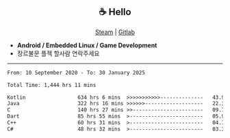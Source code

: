 <h2 align="center"> ☕ Hello </h2>

<p align="center">
  <a href="https://steamcommunity.com/id/Niforances/">Steam</a> |
  <a href="https://gitlab.com/niforances">Gitlab</a>
</p>

 - **Android / Embedded Linux / Game Development**
 - 장르불문 플젝 할사람 연락주세요

------

<!--START_SECTION:waka-->

```txt
From: 10 September 2020 - To: 30 January 2025

Total Time: 1,444 hrs 11 mins

Kotlin                 634 hrs 6 mins  >>>>>>>>>>>--------------   43.91 %
Java                   322 hrs 16 mins >>>>>>-------------------   22.31 %
C                      140 hrs 27 mins >>-----------------------   09.73 %
Dart                   85 hrs 55 mins  >------------------------   05.95 %
C++                    60 hrs 31 mins  >------------------------   04.19 %
C#                     48 hrs 32 mins  >------------------------   03.36 %
```

<!--END_SECTION:waka-->
